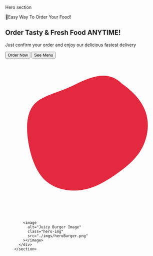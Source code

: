 Hero section
<section class="hero-section">
<!-- Hero Text -->
<div class="hero-txt-container">
<p class="hero-txt-header-para">
<span>🎂</span>Easy Way To Order Your Food!
</p>
<h1 class="hero-txt-main">
Order Tasty & Fresh Food <span>ANYTIME!</span>
</h1>
<p class="hero-txt-main-para">
Just confirm your order and enjoy our delicious fastest delivery
</p>
<div class="hero-txt-buttons">
<button class="hero-txt-btn-order">Order Now</button>
<button class="hero-txt-btn-menu">See Menu</button>
</div>
</div>
<!-- Hero Image -->
<div class="hero-img-container">
<svg
              class="hero-blob"
              xmlns="http://www.w3.org/2000/svg"
              viewBox="0 0 200 200"
            >
<path
                fill="#E2293F"
                d="M47.8,-68.2C61.9,-58.5,73.8,-46,78.5,-31.4C83.3,-16.8,81,0,73.8,13.5C66.6,27.1,54.4,37.4,41,46.6C27.6,55.9,13.8,64.1,-1.9,66.7C-17.6,69.3,-35.1,66.4,-47.4,56.2C-59.6,46,-66.5,28.5,-70.1,9.7C-73.6,-9.1,-73.8,-29.1,-64,-40.9C-54.2,-52.6,-34.4,-56,-16.2,-64.5C2,-73.1,28.1,-87.9,47.8,-68.2Z"
                transform="translate(100 100)"
              />
</svg>

            <image
              alt="Juicy Burger Image"
              class="hero-img"
              src="./imgs/heroBurger.png"
            ></image>
          </div>
        </section>
